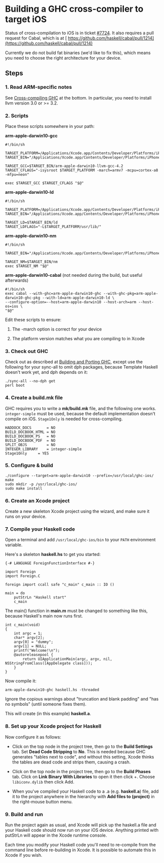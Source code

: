 # Building a GHC cross-compiler to target iOS



Status of cross-compilation to iOS is in ticket [\#7724](https://gitlab.staging.haskell.org/ghc/ghc/issues/7724). It also requires a pull request for Cabal, which is at [
https://github.com/haskell/cabal/pull/1214](https://github.com/haskell/cabal/pull/1214)



Currently we do not build fat binaries (we'd like to fix this), which means you need to choose the right architecture for your device.


## Steps


### 1. Read ARM-specific notes



See [Cross-compiling GHC](building/cross-compiling) at the bottom. In particular, you need to install llvm version 3.0 or \>= 3.2.


### 2. Scripts



Place these scripts somewhere in your path:



**arm-apple-darwin10-gcc**


```wiki
#!/bin/sh

TARGET_PLATFORM=/Applications/Xcode.app/Contents/Developer/Platforms/iPhoneOS.platform/Developer/SDKs/iPhoneOS6.1.sdk
TARGET_BIN="/Applications/Xcode.app/Contents/Developer/Platforms/iPhoneOS.platform/Developer/usr/bin"

TARGET_GCC=$TARGET_BIN/arm-apple-darwin10-llvm-gcc-4.2
TARGET_CFLAGS="-isysroot $TARGET_PLATFORM -march=armv7 -mcpu=cortex-a8 -mfpu=neon"

exec $TARGET_GCC $TARGET_CFLAGS "$@"
```


**arm-apple-darwin10-ld**


```wiki
#!/bin/sh

TARGET_PLATFORM=/Applications/Xcode.app/Contents/Developer/Platforms/iPhoneOS.platform/Developer/SDKs/iPhoneOS6.1.sdk
TARGET_BIN="/Applications/Xcode.app/Contents/Developer/Platforms/iPhoneOS.platform/Developer/usr/bin"

TARGET_LD=$TARGET_BIN/ld
TARGET_LDFLAGS="-L$TARGET_PLATFORM/usr/lib/"
```


**arm-apple-darwin10-nm**


```wiki
#!/bin/sh

TARGET_BIN="/Applications/Xcode.app/Contents/Developer/Platforms/iPhoneOS.platform/Developer/usr/bin"

TARGET_NM=$TARGET_BIN/nm
exec $TARGET_NM "$@"
```


**arm-apple-darwin10-cabal** (not needed during the build, but useful afterwards)


```wiki
#!/bin/sh
exec cabal --with-ghc=arm-apple-darwin10-ghc --with-ghc-pkg=arm-apple-darwin10-ghc-pkg --with-ld=arm-apple-darwin10-ld \
--configure-option=--host=arm-apple-darwin10 --host-arch=arm --host-os=ios \
"$@"
```


Edit these scripts to ensure:


1. The -march option is correct for your device

1. The platform version matches what you are compiling to in Xcode

### 3. Check out GHC



Check out as described at [Building and Porting GHC](building), except use the following for your sync-all to omit dph packages, because Template Haskell doesn't work yet, and dph depends on it:


```wiki
./sync-all --no-dph get
perl boot
```

### 4. Create a build.mk file



GHC requires you to write a **mk/build.mk** file, and the following one works. `integer-simple` must be used, because the default implementation doesn't compile on iOS. `Stage1Only` is needed for cross-compiling.


```wiki
HADDOCK_DOCS       = NO
BUILD_DOCBOOK_HTML = NO
BUILD_DOCBOOK_PS   = NO
BUILD_DOCBOOK_PDF  = NO
SPLIT_OBJS         = NO
INTEGER_LIBRARY    = integer-simple
Stage1Only 	   = YES
```

### 5. Configure & build


```wiki
./configure --target=arm-apple-darwin10 --prefix=/usr/local/ghc-ios/
make
sudo mkdir -p /usr/local/ghc-ios/
sudo make install
```

### 6. Create an Xcode project



Create a new skeleton Xcode project using the wizard, and make sure it runs on your device.


### 7. Compile your Haskell code



Open a terminal and add `/usr/local/ghc-ios/bin` to your `PATH` environment variable.



Here's a skeleton **haskell.hs** to get you started:


```wiki
{-# LANGUAGE ForeignFunctionInterface #-}

import Foreign
import Foreign.C

foreign import ccall safe "c_main" c_main :: IO ()

main = do
    putStrLn "Haskell start"
    c_main
```


The main() function in **main.m** must be changed to something like this, because Haskell's main now runs first.


```wiki
int c_main(void)
{
    int argc = 1;
    char* argv[2];
    argv[0] = "dummy";
    argv[1] = NULL;		
    printf("Welcome!\n");
    @autoreleasepool {
        return UIApplicationMain(argc, argv, nil, NSStringFromClass([AppDelegate class]));
    }
}
```


Now compile it:


```wiki
arm-apple-darwin10-ghc haskell.hs -threaded
```


Ignore the copious warnings about "truncation and blank padding" and "has no symbols" (until someone fixes them).



This will create (in this example) **haskell.a**.


### 8. Set up your Xcode project for Haskell



Now configure it as follows:


- Click on the top node in the project tree, then go to the **Build Settings** tab. Set **Dead Code Stripping** to **No**. This is needed because GHC generates "tables next to code", and without this setting, Xcode thinks the tables are dead code and strips them, causing a crash.

- Click on the top node in the project tree, then go to the **Build Phases** tab. Click on **Link Binary With Libraries** to open it then click +. Choose `libiconv.dylib` then click Add.

- When you've compiled your Haskell code to a .a (e.g. **haskell.a**) file, add it to the project anywhere in the hierarchy with **Add files to (project)** in the right-mouse button menu.

### 9. Build and run



Run the project again as usual, and Xcode will pick up the haskell.a file and your Haskell code should now run on your iOS device. Anything printed with putStrLn will appear in the Xcode runtime console.



Each time you modify your Haskell code you'll need to re-compile from the command line before re-building in Xcode. It is possible to automate this in Xcode if you wish.


